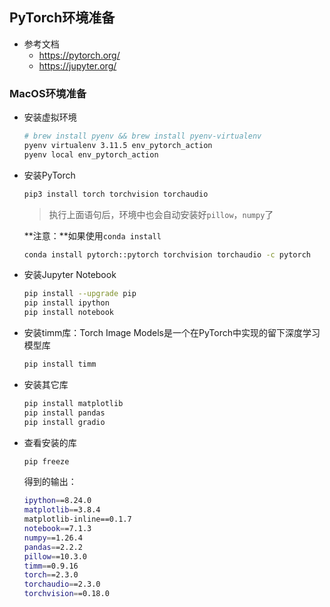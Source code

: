 ## PyTorch环境准备

- 参考文档
  - https://pytorch.org/
  - https://jupyter.org/

### MacOS环境准备

- 安装虚拟环境

  ```bash
  # brew install pyenv && brew install pyenv-virtualenv
  pyenv virtualenv 3.11.5 env_pytorch_action
  pyenv local env_pytorch_action
  ```

- 安装PyTorch

  ```bash
  pip3 install torch torchvision torchaudio
  ```

  > 执行上面语句后，环境中也会自动安装好`pillow`，`numpy`了

  **注意：**如果使用`conda install`

  ```bash
  conda install pytorch::pytorch torchvision torchaudio -c pytorch
  ```

  

- 安装Jupyter Notebook

  ```bash
  pip install --upgrade pip
  pip install ipython
  pip install notebook
  ```

- 安装timm库：Torch Image Models是一个在PyTorch中实现的留下深度学习模型库

  ```bash
  pip install timm
  ```

- 安装其它库

  ```bash
  pip install matplotlib
  pip install pandas
  pip install gradio
  ```

- 查看安装的库

  ```bash
  pip freeze
  ```

  得到的输出：
  
  ```bash
  ipython==8.24.0
  matplotlib==3.8.4
  matplotlib-inline==0.1.7
  notebook==7.1.3
  numpy==1.26.4
  pandas==2.2.2
  pillow==10.3.0
  timm==0.9.16
  torch==2.3.0
  torchaudio==2.3.0
  torchvision==0.18.0
  ```
  
  
